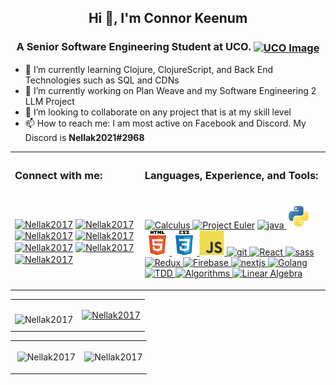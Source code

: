 
## <p align="center"> Hi 👋, I'm Connor Keenum </p> ##
### <p align="center"> A Senior Software Engineering Student at UCO. <a href="https://www.uco.edu" target="blank"><img align="center" src="https://www.uco.edu/favicon.ico" alt="UCO Image" height="30" width="30" /></a></p> ###

- 🌱 I’m currently learning Clojure, ClojureScript, and Back End Technologies such as SQL and CDNs
- 🔭 I’m currently working on Plan Weave and my Software Engineering 2 LLM Project
- 👯 I’m looking to collaborate on any project that is at my skill level 
- 📫 How to reach me: I am most active on Facebook and Discord. My Discord is __Nellak2021#2968__

<table>
  <tr>
    <th>
      <h3 align="left">Connect with me:</h3>
    </th>
    <th>
      <h3 align="left">Languages, Experience, and Tools:</h3>
    </th>
  </tr>
  <tr>
    <td>
      <p align="left">
        <a href="https://www.facebook.com/connor.keenum" target="blank"><img align="center" src="https://cdn.cdnlogo.com/logos/f/91/facebook-icon.svg" alt="Nellak2017" height="30" width="40" /></a>
        <a href="https://www.linkedin.com/in/connor-keenum/" target="blank"><img align="center" src="https://raw.githubusercontent.com/rahuldkjain/github-profile-readme-generator/master/src/images/icons/Social/linked-in-alt.svg" alt="Nellak2017" height="30" width="40" /></a>
        <a href="https://codepen.io/nellak2017" target="blank"><img align="center" src="https://raw.githubusercontent.com/rahuldkjain/github-profile-readme-generator/master/src/images/icons/Social/codepen.svg" alt="Nellak2017" height="30" width="40" /></a>
        <a href="https://www.hackerrank.com/nellakprime" target="blank"><img align="center" src="https://raw.githubusercontent.com/rahuldkjain/github-profile-readme-generator/master/src/images/icons/Social/hackerrank.svg" alt="Nellak2017" height="30" width="40" /></a>
        <a href="https://leetcode.com/Nellak2020/" target="blank"><img align="center" src="https://assets.leetcode.com/static_assets/public/icons/favicon.ico" alt="Nellak2017" height="30" width="40" /></a>
        <a href="https://twitter.com/ConnorKeenum" target="blank"><img align="center" src="https://raw.githubusercontent.com/rahuldkjain/github-profile-readme-generator/master/src/images/icons/Social/twitter.svg" alt="Nellak2017" height="30" width="40" /></a>
        <a href="https://stackoverflow.com/users/12705696/connor-keenum" target="blank"><img align="center" src="https://raw.githubusercontent.com/rahuldkjain/github-profile-readme-generator/master/src/images/icons/Social/stack-overflow.svg" alt="Nellak2017" height="30" width="40" /></a>
      </p>
    </td>
    <td>
      <p align="left"> 
        <a href="https://en.wikipedia.org/wiki/Calculus" target="_blank"> <img src="https://en-academic.com/pictures/enwiki/84/Tangent_to_a_curve.svg" alt="Calculus" width="40" height="40"/> </a>
        <a href="https://projecteuler.net/about" target="_blank"><img src="https://projecteuler.net/favicons/favicon-32x32.png" alt="Project Euler" height="40" width="40" /></a>
        <a href="https://www.java.com/en/" target="_blank"> <img src="https://cdn.cdnlogo.com/logos/j/2/java.svg" alt="java" width="40" height="40"/> </a>
        <a href="https://www.python.org" target="_blank"> <img src="https://raw.githubusercontent.com/devicons/devicon/master/icons/python/python-original.svg" alt="python" width="40" height="40"/> </a> 
        <a href="https://www.w3.org/html/" target="_blank"> <img src="https://raw.githubusercontent.com/devicons/devicon/master/icons/html5/html5-original-wordmark.svg" alt="html5" width="40" height="40"/> </a>
        <a href="https://www.w3schools.com/css/" target="_blank"> <img src="https://raw.githubusercontent.com/devicons/devicon/master/icons/css3/css3-original-wordmark.svg" alt="css3" width="40" height="40"/> </a> 
        <a href="https://developer.mozilla.org/en-US/docs/Web/JavaScript" target="_blank"> <img src="https://raw.githubusercontent.com/devicons/devicon/master/icons/javascript/javascript-original.svg" alt="javascript" width="40" height="40"/> </a> 
        <a href="https://git-scm.com/" target="_blank"> <img src="https://www.vectorlogo.zone/logos/git-scm/git-scm-icon.svg" alt="git" width="40" height="40"/> </a>
        <a href="https://reactjs.org/" target="_blank"> <img src="https://reactjs.org/favicon.ico" alt="React" width="40" height="40"/> </a> 
        <a href="https://styled-components.com/" target="_blank"> <img src="https://styled-components.com/logo.png" alt="sass" width="40" height="40"/> </a>
        <a href="https://redux.js.org/" target="_blank"> <img src="https://cdn.cdnlogo.com/logos/r/69/redux.svg" alt="Redux" width="40" height="40"/> </a>  
        <a href="https://firebase.google.com/" target="_blank"> <img src="https://www.gstatic.com/devrel-devsite/prod/vfe91fb476857baf3af253bcf26a4ee5d17e521f41e429379c0c2f0dd1eb46e1b/firebase/images/favicon.png" alt="Firebase" width="40" height="40"/> </a>
        <!--<a href="https://www.sanity.io/" target="_blank"> <img src="https://www.sanity.io/static/images/favicons/favicon-96x96.png" alt="Sanity.Io" width="40" height="40"/> </a>
        <a href="https://www.typescriptlang.org/" target="_blank"> <img src="https://www.typescriptlang.org/favicon-32x32.png?v=8944a05a8b601855de116c8a56d3b3ae" alt="TypeScript" width="40" height="40"/> </a>
        -->
        <a href="https://nextjs.org/" target="_blank"> <img src="https://nextjs.org/static/favicon/favicon-32x32.png" alt="nextjs" width="40" height="40"/> </a>
        <a href="https://go.dev/" target="_blank"> <img src="https://go.dev/images/go-logo-blue.svg" alt="Golang" width="40" height="40"/> </a>
        <!--<a href="https://graphql.org/" target="_blank"> <img src="https://graphql.org/img/logo.svg" alt="GraphQL" width="40" height="40"/> </a>
        <a href="https://www.mongodb.com/" target="_blank"> <img src="https://www.mongodb.com/assets/images/global/favicon.ico" alt="MongoDB" width="40" height="40"/> </a>
        <a href="https://www.tensorflow.org/" target="_blank"> <img src="https://www.gstatic.com/devrel-devsite/prod/vfe91fb476857baf3af253bcf26a4ee5d17e521f41e429379c0c2f0dd1eb46e1b/tensorflow/images/favicon.png" alt="TensorFlow" width="40" height="40"/> </a>
        <a href="https://mobx.js.org/" target="_blank"> <img src="https://mobx.js.org/assets/mobx.png" alt="mobx" width="40" height="40"/> </a>
        -->
        <a href="https://en.wikipedia.org/wiki/Test-driven_development" target="_blank"> <img src="https://miro.medium.com/max/1033/1*RieLfIqg9CGCVmENxDuByA.png" alt="TDD" width="40" height="40"/> </a>
        <!--<a href="https://expressjs.com/" target="_blank"> <img src="https://expressjs.com/images/favicon.png" alt="expressjs" width="40" height="40"/> </a>
        <a href="https://www.nginx.com/" target="_blank"> <img src="https://www.nginx.com/wp-content/uploads/2019/10/favicon-64x46.ico" alt="nginx" width="40" height="40"/> </a>
        <a href="https://www.docker.com/" target="_blank"> <img src="https://www.docker.com/sites/default/files/d8/Docker-R-Logo-08-2018-Monochomatic-RGB_Moby-x1.png" alt="docker" width="40" height="40"/> </a>
        -->
        <a href="https://github.com/TheAlgorithms/" target="_blank"> <img src="https://avatars.githubusercontent.com/u/20487725?s=200&v=4" alt="Algorithms" width="40" height="40"/> </a>
        <!-- <a href="https://flutter.dev/" target="_blank"> <img src="https://storage.googleapis.com/cms-storage-bucket/4fd0db61df0567c0f352.png" alt="Flutter" width="40" height="40"/> </a>
        <a href="https://kotlinlang.org/" target="_blank"> <img src="https://kotlinlang.org/assets/images/favicon.svg?&v=8607ff59d5296c7642ecd72bd3daa79b" alt="Kotlin" width="40" height="40"/> </a>
        <a href="https://en.wikipedia.org/wiki/Statistics" target="_blank"> <img src="https://upload.wikimedia.org/wikipedia/commons/thumb/4/40/Fisher_iris_versicolor_sepalwidth.svg/100px-Fisher_iris_versicolor_sepalwidth.svg.png" alt="Statistics" width="40" height="40"/> </a>
         -->
        <a href="https://en.wikipedia.org/wiki/Linear_algebra" target="_blank"> <img src="https://upload.wikimedia.org/wikipedia/commons/thumb/2/2f/Linear_subspaces_with_shading.svg/250px-Linear_subspaces_with_shading.svg.png" alt="Linear Algebra" width="40" height="40"/> </a>
    </td>
  </tr>
</table>

<table>
  <td>
    <p><img align="left" src="https://github-readme-stats.vercel.app/api/top-langs?username=Nellak2017&show_icons=true&locale=en&layout=compact&bg_color=00000000&text_color=808080" alt="Nellak2017" /></p>
  </td>
  <td>
    <p align="left"> <a href="#nolink"><img src="https://github-profile-trophy.vercel.app/?username=Nellak2017&no-bg=true" alt="Nellak2017" /></a> </p>
  </td>
</table>
<table>
  <td>
    <p>&nbsp;<img align="center" src="https://github-readme-stats.vercel.app/api?username=Nellak2017&show_icons=true&locale=en&bg_color=00000000&text_color=808080" alt="Nellak2017" /></p>
  </td>
  <td>
    <p><img align="center" src="https://github-readme-streak-stats.herokuapp.com/?user=Nellak2017&background=00000000&currStreakNum=gray&sideNums=gray&currStreakLabel=gray&sideLabels=gray&dates=gray" alt="Nellak2017" /></p>
  </td>
</table>
<!--
**Nellak2017/Nellak2017** is a ✨ _special_ ✨ repository because its `README.md` (this file) appears on your GitHub profile.

Here are some ideas to get you started:

- 🔭 I’m currently working on ...
- 🌱 I’m currently learning ...
- 👯 I’m looking to collaborate on ...
- 🤔 I’m looking for help with ...
- 💬 Ask me about ...
- 📫 How to reach me: ...
- 😄 Pronouns: ...
- ⚡ Fun fact: ...
-->
